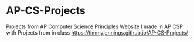 # AP-CS-Projects
Projects from AP Computer Science Principles
Website I made in AP CSP with Projects from in class
https://timmyjennings.github.io/AP-CS-Projects/
